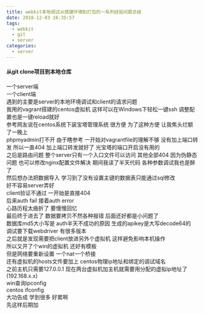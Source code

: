 ```yaml
---
title: webkit本地调试从搭建环境到打包的一系列经验问题总结
date: 2018-12-03 16:35:57
tags:
  - webkit
  - git
  - server
categories:
  - server
---
```

#### 从git clone项目到本地仓库
一个server端  
一个client端  
遇到的主要是server的本地环境调试和client的请求问题  
我用的vagrant搭建的centos虚拟机 这样可以在Windows下轻松一键ssh 调整配置也是一键reload就好  
参考网友说在centos系统下装宝塔管理系统 很方便 为了这种方便 让我焦头烂额了一晚上  
phpmyadmin打不开 由于瞎参考 一开始对vagrantfile的理解不够 没有加上端口转发 所以一直404 加上端口转发就好了 光宝塔的端口开启没有用的  
之后是路由问题 整个server只有一个入口文件可以访问 其他全部404 因为伪静态问题 也可以修改nginx配置文件解决 期间我读了半天代码 各种参数调试我也是醉了  
然后想办法把数据导入 学习到了没有设置主键的数据表只能通过sql修改  
好不容易server弄好  
client验证不通过 一开始是直接404  
后来auth fail 接着auth error  
心路历程太曲折了 要慢慢回忆  
最后终于进去了 数据要拷贝不然各种报错 后面还好都是小问题了  
数据库md5大小写是 auth半天不成功的原因 生成的apikey是大写decode64的  
调试要下载webdriver 有很多版本  
之后就是发现需要把client放进另外个虚拟机 这样避免影响本机操作  
所以又开了个win的虚拟机 还好有模板  
但是网络要重新设置 一个nat一个桥接  
还有虚拟机的hosts文件要加上 centos物理ip地址和绑定的调试域名  
之前主机只需要127.0.0.1 现在两台虚拟机加主机就需要用分配的虚拟ip地址了(192.168.x.x)  
win查询ipconfig  
centos ifconfig  
大功告成 学到很多 好累啊  
先这样后期加  